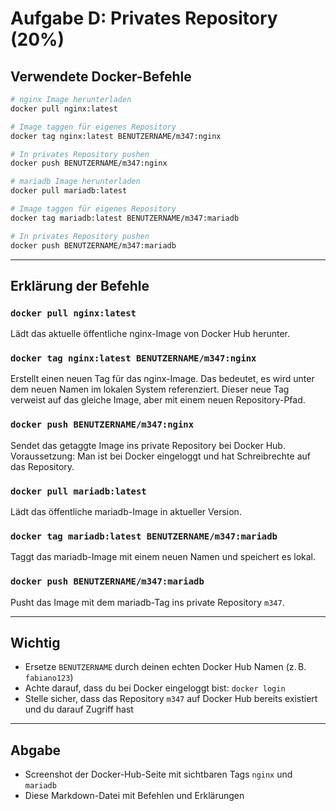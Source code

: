 # Aufgabe D: Privates Repository (20%)

## Verwendete Docker-Befehle

```bash
# nginx Image herunterladen
docker pull nginx:latest

# Image taggen für eigenes Repository
docker tag nginx:latest BENUTZERNAME/m347:nginx

# In privates Repository pushen
docker push BENUTZERNAME/m347:nginx

# mariadb Image herunterladen
docker pull mariadb:latest

# Image taggen für eigenes Repository
docker tag mariadb:latest BENUTZERNAME/m347:mariadb

# In privates Repository pushen
docker push BENUTZERNAME/m347:mariadb
```

---

## Erklärung der Befehle

### `docker pull nginx:latest`
Lädt das aktuelle öffentliche nginx-Image von Docker Hub herunter.

### `docker tag nginx:latest BENUTZERNAME/m347:nginx`
Erstellt einen neuen Tag für das nginx-Image. Das bedeutet, es wird unter dem neuen Namen im lokalen System referenziert. Dieser neue Tag verweist auf das gleiche Image, aber mit einem neuen Repository-Pfad.

### `docker push BENUTZERNAME/m347:nginx`
Sendet das getaggte Image ins private Repository bei Docker Hub. Voraussetzung: Man ist bei Docker eingeloggt und hat Schreibrechte auf das Repository.

### `docker pull mariadb:latest`
Lädt das öffentliche mariadb-Image in aktueller Version.

### `docker tag mariadb:latest BENUTZERNAME/m347:mariadb`
Taggt das mariadb-Image mit einem neuen Namen und speichert es lokal.

### `docker push BENUTZERNAME/m347:mariadb`
Pusht das Image mit dem mariadb-Tag ins private Repository `m347`.

---

## Wichtig
- Ersetze `BENUTZERNAME` durch deinen echten Docker Hub Namen (z. B. `fabiano123`)
- Achte darauf, dass du bei Docker eingeloggt bist: `docker login`
- Stelle sicher, dass das Repository `m347` auf Docker Hub bereits existiert und du darauf Zugriff hast

---

## Abgabe
- Screenshot der Docker-Hub-Seite mit sichtbaren Tags `nginx` und `mariadb`
- Diese Markdown-Datei mit Befehlen und Erklärungen